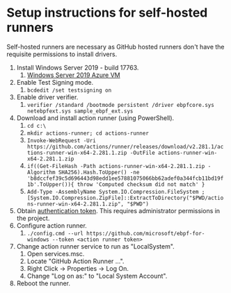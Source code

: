 # Setup instructions for self-hosted runners

Self-hosted runners are necessary as GitHub hosted runners don't have the requisite permissions to install drivers.

1) Install Windows Server 2019 - build 17763.
   1) [Windows Server 2019 Azure VM](https://portal.azure.com/#create/Microsoft.WindowsServer2019Datacenter-ARM)
3) Enable Test Signing mode.
   1) ``` bcdedit /set testsigning on ```
4) Enable driver verifier.
   1) ``` verifier /standard /bootmode persistent /driver ebpfcore.sys netebpfext.sys sample_ebpf_ext.sys  ```
5) Download and install action runner (using PowerShell).
   1) ```cd c:\```
   2) ```mkdir actions-runner; cd actions-runner```
   3) ```Invoke-WebRequest -Uri https://github.com/actions/runner/releases/download/v2.281.1/actions-runner-win-x64-2.281.1.zip -OutFile actions-runner-win-x64-2.281.1.zip```
   4) ```if((Get-FileHash -Path actions-runner-win-x64-2.281.1.zip -Algorithm SHA256).Hash.ToUpper() -ne 'b8dccfef39c5d696443d98edd1ee57881075066bb62adef0a344fcb11bd19f1b'.ToUpper()){ throw 'Computed checksum did not match' }```
   5) ```Add-Type -AssemblyName System.IO.Compression.FileSystem ; [System.IO.Compression.ZipFile]::ExtractToDirectory("$PWD/actions-runner-win-x64-2.281.1.zip", "$PWD")```
6) Obtain [authentication token](https://github.com/microsoft/ebpf-for-windows/settings/actions/runners/new). This requires administrator permissions in the project.
7) Configure action runner.
   1) ```./config.cmd --url https://github.com/microsoft/ebpf-for-windows --token <action runner token>```
8) Change action runner service to run as "LocalSystem".
   1) Open services.msc.
   2) Locate "GitHub Action Runner ...".
   3) Right Click -> Properties -> Log On.
   4) Change "Log on as:" to "Local System Account".
9) Reboot the runner.
